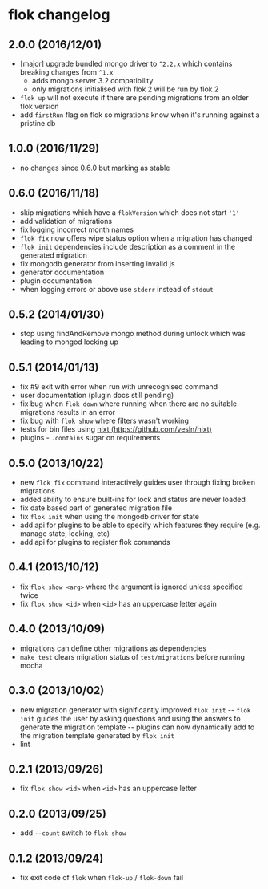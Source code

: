# flok changelog

## 2.0.0 (2016/12/01)

  - [major] upgrade bundled mongo driver to `^2.2.x` which contains breaking changes from `^1.x`
    + adds mongo server 3.2 compatibility
    + only migrations initialised with flok 2 will be run by flok 2
  - `flok up` will not execute if there are pending migrations from an older flok version
  - add `firstRun` flag on flok so migrations know when it's running against a pristine db

## 1.0.0 (2016/11/29)

 - no changes since 0.6.0 but marking as stable

## 0.6.0 (2016/11/18)

 - skip migrations which have a `flokVersion` which does not start `'1'`
 - add validation of migrations
 - fix logging incorrect month names
 - `flok fix` now offers wipe status option when a migration has changed
 - `flok init` dependencies include description as a comment in the generated migration
 - fix mongodb generator from inserting invalid js
 - generator documentation
 - plugin documentation
 - when logging errors or above use `stderr` instead of `stdout`

## 0.5.2 (2014/01/30)

 - stop using findAndRemove mongo method during unlock which was leading to mongod locking up

## 0.5.1 (2014/01/13)

 - fix #9 exit with error when run with unrecognised command
 - user documentation (plugin docs still pending)
 - fix bug when `flok down` where running when there are no suitable migrations results in an error
 - fix bug with `flok show` where filters wasn't working
 - tests for bin files using [nixt (https://github.com/vesln/nixt)](https://github.com/vesln/nixt)
 - plugins - `.contains` sugar on requirements

## 0.5.0 (2013/10/22)

 - new `flok fix` command interactively guides user through fixing broken migrations
 - added ability to ensure built-ins for lock and status are never loaded
 - fix date based part of generated migration file
 - fix `flok init` when using the mongodb driver for state
 - add api for plugins to be able to specify which features they require (e.g. manage state, locking, etc)
 - add api for plugins to register flok commands

## 0.4.1 (2013/10/12)

 - fix `flok show <arg>` where the argument is ignored unless specified twice
 - fix `flok show <id>` when `<id>` has an uppercase letter again

## 0.4.0 (2013/10/09)

 - migrations can define other migrations as dependencies
 - `make test` clears migration status of `test/migrations` before running mocha

## 0.3.0 (2013/10/02)

 - new migration generator with significantly improved `flok init`
 -- `flok init` guides the user by asking questions and using the answers to generate the migration template
 -- plugins can now dynamically add to the migration template generated by `flok init`
 - lint

## 0.2.1 (2013/09/26)

 - fix `flok show <id>` when `<id>` has an uppercase letter

## 0.2.0 (2013/09/25)

 - add `--count` switch to `flok show`

## 0.1.2 (2013/09/24)

 - fix exit code of `flok` when `flok-up` / `flok-down` fail
